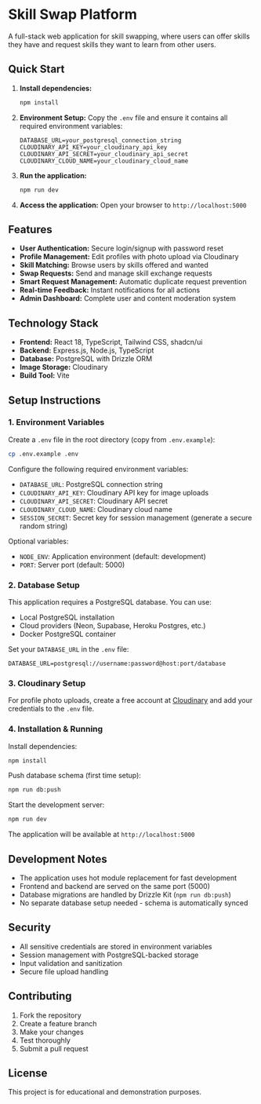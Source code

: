 # Skill Swap Platform

A full-stack web application for skill swapping, where users can offer skills they have and request skills they want to learn from other users.

## Quick Start

1. **Install dependencies:**
   ```bash
   npm install
   ```

2. **Environment Setup:**
   Copy the `.env` file and ensure it contains all required environment variables:
   ```
   DATABASE_URL=your_postgresql_connection_string
   CLOUDINARY_API_KEY=your_cloudinary_api_key
   CLOUDINARY_API_SECRET=your_cloudinary_api_secret
   CLOUDINARY_CLOUD_NAME=your_cloudinary_cloud_name
   ```

3. **Run the application:**
   ```bash
   npm run dev
   ```

4. **Access the application:**
   Open your browser to `http://localhost:5000`

## Features

- **User Authentication:** Secure login/signup with password reset
- **Profile Management:** Edit profiles with photo upload via Cloudinary
- **Skill Matching:** Browse users by skills offered and wanted
- **Swap Requests:** Send and manage skill exchange requests
- **Smart Request Management:** Automatic duplicate request prevention
- **Real-time Feedback:** Instant notifications for all actions
- **Admin Dashboard:** Complete user and content moderation system

## Technology Stack

- **Frontend:** React 18, TypeScript, Tailwind CSS, shadcn/ui
- **Backend:** Express.js, Node.js, TypeScript
- **Database:** PostgreSQL with Drizzle ORM
- **Image Storage:** Cloudinary
- **Build Tool:** Vite

## Setup Instructions

### 1. Environment Variables

Create a `.env` file in the root directory (copy from `.env.example`):

```bash
cp .env.example .env
```

Configure the following required environment variables:

- `DATABASE_URL`: PostgreSQL connection string
- `CLOUDINARY_API_KEY`: Cloudinary API key for image uploads
- `CLOUDINARY_API_SECRET`: Cloudinary API secret  
- `CLOUDINARY_CLOUD_NAME`: Cloudinary cloud name
- `SESSION_SECRET`: Secret key for session management (generate a secure random string)

Optional variables:
- `NODE_ENV`: Application environment (default: development)
- `PORT`: Server port (default: 5000)

### 2. Database Setup

This application requires a PostgreSQL database. You can use:
- Local PostgreSQL installation
- Cloud providers (Neon, Supabase, Heroku Postgres, etc.)
- Docker PostgreSQL container

Set your `DATABASE_URL` in the `.env` file:
```
DATABASE_URL=postgresql://username:password@host:port/database
```

### 3. Cloudinary Setup

For profile photo uploads, create a free account at [Cloudinary](https://cloudinary.com/) and add your credentials to the `.env` file.

### 4. Installation & Running

Install dependencies:
```bash
npm install
```

Push database schema (first time setup):
```bash
npm run db:push
```

Start the development server:
```bash
npm run dev
```

The application will be available at `http://localhost:5000`

## Development Notes

- The application uses hot module replacement for fast development
- Frontend and backend are served on the same port (5000)
- Database migrations are handled by Drizzle Kit (`npm run db:push`)
- No separate database setup needed - schema is automatically synced

## Security

- All sensitive credentials are stored in environment variables
- Session management with PostgreSQL-backed storage
- Input validation and sanitization
- Secure file upload handling

## Contributing

1. Fork the repository
2. Create a feature branch
3. Make your changes
4. Test thoroughly
5. Submit a pull request

## License

This project is for educational and demonstration purposes.